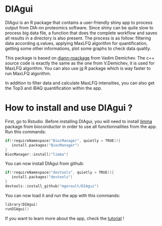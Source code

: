 # DIAgui
DIAgui is an R package that contains a user-friendly shiny app to process output from DIA-nn proteomics software. Since shiny can be quite slow to process big data file,
a function that does the complete workflow and saves all results in a directory is also present. 
The process is as follow: filtering data according q.values, applying MaxLFQ algorithm for quantification, getting some other informations, plot some graphs to check data quality.

This package is based on [diann-rpackage](https://github.com/vdemichev/diann-rpackage) from Vadim Demichev. The c++ source code is exactly the same as the one from V.Demichev,
it is used for MaxLFQ algorithm. You can also use [iq](https://cran.r-project.org/web/packages/iq/index.html) R package which is way faster to run MaxLFQ algorithm.

In addition to filter data and calculate MaxLFQ intensities, you can also get the Top3 and iBAQ quantification within the app.

# How to install and use DIAgui ?
First, go to Rstudio. Before installing DIAgui, you will need to install [limma](https://bioconductor.org/packages/release/bioc/html/limma.html)
package from bioconductor in order to use all functionnalities from the app.
Run this commands:

```c
if(!requireNamespace("BiocManager", quietly = TRUE)){
   install.packages("BiocManager")  
}
BiocManager::install("limma")  
```

You can now install DIAgui from github: 

```c
if(!requireNamespace("devtools", quietly = TRUE)){
   install.packages("devtools") 
}
devtools::install_github("mgerault/DIAgui")
```

You can now load it and run the app with this commands: 

```c
library(DIAgui)
runDIAgui()
```

If you want to learn more about the app, check the [tutorial](https://www.youtube.com/watch?v=vfvh15Q93eU) !
